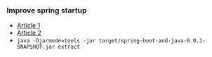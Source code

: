### Improve spring startup
- [Article 1](https://itnext.io/reduce-the-startup-time-and-memory-footprint-of-your-java-app-by-20-49fc530f9c9d)
- [Article 2](https://www.baeldung.com/spring-boot-startup-speed)
- `java -Djarmode=tools -jar target/spring-boot-and-java-0.0.1-SNAPSHOT.jar extract`